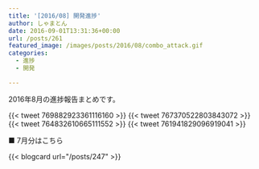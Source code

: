 ```yaml
---
title: '[2016/08] 開発進捗'
author: しゃまとん
date: 2016-09-01T13:31:36+00:00
url: /posts/261
featured_image: /images/posts/2016/08/combo_attack.gif
categories:
  - 進捗
  - 開発

---
```

2016年8月の進捗報告まとめです。

{{< tweet 769882923361116160 >}}
{{< tweet 767370522803843072 >}}
{{< tweet 764832610665111552 >}}
{{< tweet 761941829096919041 >}}

■ 7月分はこちら

{{< blogcard url="/posts/247" >}}
